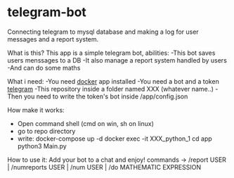 # telegram-bot
Connecting telegram to mysql database and making a log for user messages and a report system.

What is this?
This app is a simple telegram bot, abilities:
-This bot saves users menssages to a DB
-It also manage a report system handled by users
-And can do some maths

What i need:
-You need [docker](https://docs.docker.com/desktop/) app installed
-You need a bot and a token [telegram](https://core.telegram.org/bots#3-how-do-i-create-a-bot)
-This repository inside a folder named XXX (whatever name..)
-Then you need to write the token's bot inside /app/config.json

How make it works:
- Open command shell (cmd on win, sh on linux)
- go to repo directory
- write:
  docker-compose up -d
  docker exec -it XXX_python_1
  cd app
  python3 Main.py
  
How to use it:
  Add your bot to a chat and enjoy!
  commands -> /report USER | /numreports USER | /num USER | /do MATHEMATIC EXPRESSION
